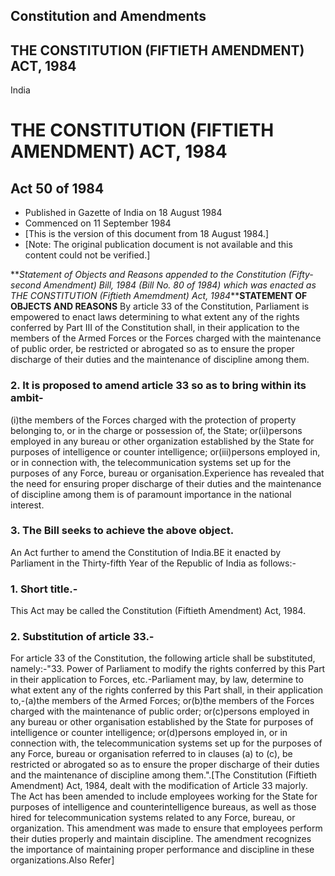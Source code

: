 ## Constitution and Amendments

## THE CONSTITUTION (FIFTIETH AMENDMENT) ACT, 1984

India

# THE CONSTITUTION (FIFTIETH AMENDMENT) ACT, 1984

## Act 50 of 1984

  * Published in Gazette of India on 18 August 1984 
  * Commenced on 11 September 1984 
  * [This is the version of this document from 18 August 1984.] 
  * [Note: The original publication document is not available and this content could not be verified.] 

**_Statement of Objects and Reasons appended to the Constitution (Fifty-second
Amendment) Bill, 1984 (Bill No. 80 of 1984) which was enacted as THE
CONSTITUTION (Fiftieth Amemdment) Act, 1984_****STATEMENT OF OBJECTS AND
REASONS** By article 33 of the Constitution, Parliament is empowered to enact
laws determining to what extent any of the rights conferred by Part III of the
Constitution shall, in their application to the members of the Armed Forces or
the Forces charged with the maintenance of public order, be restricted or
abrogated so as to ensure the proper discharge of their duties and the
maintenance of discipline among them.

### 2. It is proposed to amend article 33 so as to bring within its ambit-

(i)the members of the Forces charged with the protection of property belonging
to, or in the charge or possession of, the State; or(ii)persons employed in
any bureau or other organization established by the State for purposes of
intelligence or counter intelligence; or(iii)persons employed in, or in
connection with, the telecommunication systems set up for the purposes of any
Force, bureau or organisation.Experience has revealed that the need for
ensuring proper discharge of their duties and the maintenance of discipline
among them is of paramount importance in the national interest.

### 3. The Bill seeks to achieve the above object.

An Act further to amend the Constitution of India.BE it enacted by Parliament
in the Thirty-fifth Year of the Republic of India as follows:-

### 1. Short title.-

This Act may be called the Constitution (Fiftieth Amendment) Act, 1984.

### 2\. Substitution of article 33.-

For article 33 of the Constitution, the following article shall be
substituted, namely:-"33. Power of Parliament to modify the rights conferred
by this Part in their application to Forces, etc.-Parliament may, by law,
determine to what extent any of the rights conferred by this Part shall, in
their application to,-(a)the members of the Armed Forces; or(b)the members of
the Forces charged with the maintenance of public order; or(c)persons employed
in any bureau or other organisation established by the State for purposes of
intelligence or counter intelligence; or(d)persons employed in, or in
connection with, the telecommunication systems set up for the purposes of any
Force, bureau or organisation referred to in clauses (a) to (c), be restricted
or abrogated so as to ensure the proper discharge of their duties and the
maintenance of discipline among them.".[The Constitution (Fiftieth Amendment)
Act, 1984, dealt with the modification of Article 33 majorly. The Act has been
amended to include employees working for the State for purposes of
intelligence and counterintelligence bureaus, as well as those hired for
telecommunication systems related to any Force, bureau, or organization. This
amendment was made to ensure that employees perform their duties properly and
maintain discipline. The amendment recognizes the importance of maintaining
proper performance and discipline in these organizations.Also Refer]


